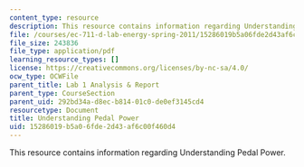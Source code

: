 ```yaml
---
content_type: resource
description: This resource contains information regarding Understanding Pedal Power.
file: /courses/ec-711-d-lab-energy-spring-2011/15286019b5a06fde2d43af6c00f460d4_MITEC_711S11_lab1_pedal.pdf
file_size: 243836
file_type: application/pdf
learning_resource_types: []
license: https://creativecommons.org/licenses/by-nc-sa/4.0/
ocw_type: OCWFile
parent_title: Lab 1 Analysis & Report
parent_type: CourseSection
parent_uid: 292bd34a-d8ec-b814-01c0-de0ef3145cd4
resourcetype: Document
title: Understanding Pedal Power
uid: 15286019-b5a0-6fde-2d43-af6c00f460d4
---
```

This resource contains information regarding Understanding Pedal Power.